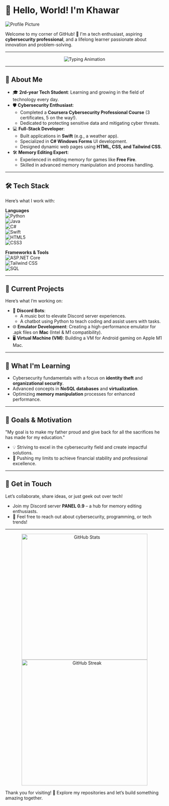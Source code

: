 # 👋 Hello, World! I'm Khawar  

![Profile Picture](https://github.com/khawarahemad.png?size=200)  

Welcome to my corner of GitHub! 🚀 I'm a tech enthusiast, aspiring **cybersecurity professional**, and a lifelong learner passionate about innovation and problem-solving.  

---

<div align="center">  
  <img src="https://readme-typing-svg.demolab.com?font=Fira+Code&weight=500&size=24&pause=1000&center=true&vCenter=true&width=435&lines=Cybersecurity+Enthusiast;Full-Stack+Developer;Memory+Editing+Expert;Tech+Lover+%26+Problem+Solver" alt="Typing Animation" />
</div>  

---

## 🎯 **About Me**  
- 🎓 **2rd-year Tech Student**: Learning and growing in the field of technology every day.  
- 🛡️ **Cybersecurity Enthusiast**:  
  - Completed a **Coursera Cybersecurity Professional Course** (3 certificates, 5 on the way!).  
  - Dedicated to protecting sensitive data and mitigating cyber threats.  
- 💻 **Full-Stack Developer**:  
  - Built applications in **Swift** (e.g., a weather app).  
  - Specialized in **C# Windows Forms** UI development.  
  - Designed dynamic web pages using **HTML, CSS, and Tailwind CSS**.  
- 🛠️ **Memory Editing Expert**:  
  - Experienced in editing memory for games like **Free Fire**.  
  - Skilled in advanced memory manipulation and process handling.  

---

## 🛠️ **Tech Stack**  
Here’s what I work with:  

**Languages**  
![Python](https://img.shields.io/badge/-Python-3776AB?style=flat&logo=python&logoColor=white)  
![Java](https://img.shields.io/badge/-Java-007396?style=flat&logo=java&logoColor=white)  
![C#](https://img.shields.io/badge/-C%23-239120?style=flat&logo=csharp&logoColor=white)  
![Swift](https://img.shields.io/badge/-Swift-FA7343?style=flat&logo=swift&logoColor=white)  
![HTML5](https://img.shields.io/badge/-HTML5-E34F26?style=flat&logo=html5&logoColor=white)  
![CSS3](https://img.shields.io/badge/-CSS3-1572B6?style=flat&logo=css3&logoColor=white)  

**Frameworks & Tools**  
![ASP.NET Core](https://img.shields.io/badge/-ASP.NET%20Core-512BD4?style=flat&logo=dotnet&logoColor=white)  
![Tailwind CSS](https://img.shields.io/badge/-Tailwind%20CSS-06B6D4?style=flat&logo=tailwindcss&logoColor=white)  
![SQL](https://img.shields.io/badge/-SQL-4479A1?style=flat&logo=mysql&logoColor=white)  

---

## 🚀 **Current Projects**  
Here’s what I’m working on:  
- 🤖 **Discord Bots**:  
  - A music bot to elevate Discord server experiences.  
  - A chatbot using Python to teach coding and assist users with tasks.  
- 🌐 **Emulator Development**: Creating a high-performance emulator for .apk files on **Mac** (Intel & M1 compatibility).  
- 🖥️ **Virtual Machine (VM)**: Building a VM for Android gaming on Apple M1 Mac.  

---

## 🌱 **What I'm Learning**  
- Cybersecurity fundamentals with a focus on **identity theft** and **organizational security**.  
- Advanced concepts in **NoSQL databases** and **virtualization**.  
- Optimizing **memory manipulation** processes for enhanced performance.  

---

## 🎯 **Goals & Motivation**  
"My goal is to make my father proud and give back for all the sacrifices he has made for my education."  
- 💡 Striving to excel in the cybersecurity field and create impactful solutions.  
- 💪 Pushing my limits to achieve financial stability and professional excellence.  

---

## 📌 **Get in Touch**  
Let’s collaborate, share ideas, or just geek out over tech!  
- Join my Discord server **PANEL 0.9** – a hub for memory editing enthusiasts.  
- 💬 Feel free to reach out about cybersecurity, programming, or tech trends!  

---

<div align="center">  
  <img src="https://github-readme-stats.vercel.app/api?username=your-username&show_icons=true&theme=radical" alt="GitHub Stats" width="400" />  
  <img src="https://github-readme-streak-stats.herokuapp.com/?user=your-username&theme=radical" alt="GitHub Streak" width="400" />  
</div>  

Thank you for visiting! 🌟 Explore my repositories and let’s build something amazing together.  
